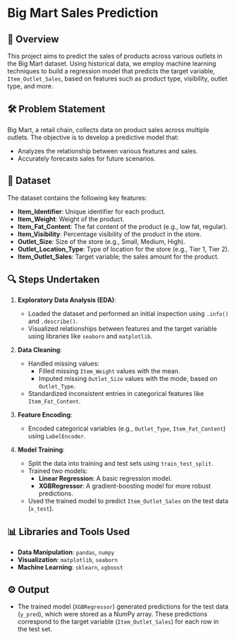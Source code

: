 # Big Mart Sales Prediction

## 📖 Overview
This project aims to predict the sales of products across various outlets in the Big Mart dataset. Using historical data, we employ machine learning techniques to build a regression model that predicts the target variable, `Item_Outlet_Sales`, based on features such as product type, visibility, outlet type, and more.

## 🛠️ Problem Statement
Big Mart, a retail chain, collects data on product sales across multiple outlets. The objective is to develop a predictive model that:
- Analyzes the relationship between various features and sales.
- Accurately forecasts sales for future scenarios.

## 📝 Dataset
The dataset contains the following key features:
- **Item_Identifier**: Unique identifier for each product.
- **Item_Weight**: Weight of the product.
- **Item_Fat_Content**: The fat content of the product (e.g., low fat, regular).
- **Item_Visibility**: Percentage visibility of the product in the store.
- **Outlet_Size**: Size of the store (e.g., Small, Medium, High).
- **Outlet_Location_Type**: Type of location for the store (e.g., Tier 1, Tier 2).
- **Item_Outlet_Sales**: Target variable; the sales amount for the product.

## 🔍 Steps Undertaken
1. **Exploratory Data Analysis (EDA)**:
   - Loaded the dataset and performed an initial inspection using `.info()` and `.describe()`.
   - Visualized relationships between features and the target variable using libraries like `seaborn` and `matplotlib`.

2. **Data Cleaning**:
   - Handled missing values:
     - Filled missing `Item_Weight` values with the mean.
     - Imputed missing `Outlet_Size` values with the mode, based on `Outlet_Type`.
   - Standardized inconsistent entries in categorical features like `Item_Fat_Content`.

3. **Feature Encoding**:
   - Encoded categorical variables (e.g., `Outlet_Type`, `Item_Fat_Content`) using `LabelEncoder`.

4. **Model Training**:
   - Split the data into training and test sets using `train_test_split`.
   - Trained two models:
     - **Linear Regression**: A basic regression model.
     - **XGBRegressor**: A gradient-boosting model for more robust predictions.
   - Used the trained model to predict `Item_Outlet_Sales` on the test data (`x_test`).

## 📊 Libraries and Tools Used
- **Data Manipulation**: `pandas`, `numpy`
- **Visualization**: `matplotlib`, `seaborn`
- **Machine Learning**: `sklearn`, `xgboost`

## ⚙️ Output
- The trained model (`XGBRegressor`) generated predictions for the test data (`y_pred`), which were stored as a NumPy array. These predictions correspond to the target variable (`Item_Outlet_Sales`) for each row in the test set.
